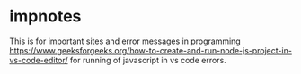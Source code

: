 # impnotes

This is for important sites and error messages in programming
https://www.geeksforgeeks.org/how-to-create-and-run-node-js-project-in-vs-code-editor/ for running of javascript in vs code errors.
